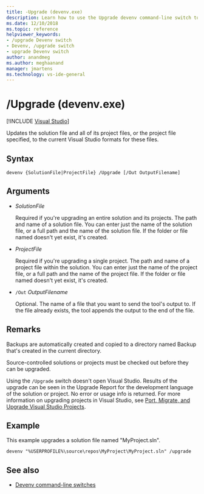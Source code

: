 ```yaml
---
title: -Upgrade (devenv.exe)
description: Learn how to use the Upgrade devenv command-line switch to update the solution file and all of its project files, or the project file specified, to the current Visual Studio formats for these files.
ms.date: 12/10/2018
ms.topic: reference
helpviewer_keywords:
- /upgrade Devenv switch
- Devenv, /upgrade switch
- upgrade Devenv switch
author: anandmeg
ms.author: meghaanand
manager: jmartens
ms.technology: vs-ide-general
---
```

# /Upgrade (devenv.exe)

 [!INCLUDE [Visual Studio](~/includes/applies-to-version/vs-windows-only.md)]

Updates the solution file and all of its project files, or the project file specified, to the current Visual Studio formats for these files.

## Syntax

```shell
devenv {SolutionFile|ProjectFile} /Upgrade [/Out OutputFilename]
```

## Arguments

- *SolutionFile*

  Required if you're upgrading an entire solution and its projects. The path and name of a solution file. You can enter just the name of the solution file, or a full path and the name of the solution file. If the folder or file named doesn't yet exist, it's created.

- *ProjectFile*

  Required if you're upgrading a single project. The path and name of a project file within the solution. You can enter just the name of the project file, or a full path and the name of the project file. If the folder or file named doesn't yet exist, it's created.

- `/Out` *OutputFilename*

  Optional. The name of a file that you want to send the tool's output to. If the file already exists, the tool appends the output to the end of the file.

## Remarks

Backups are automatically created and copied to a directory named Backup that's created in the current directory.

Source-controlled solutions or projects must be checked out before they can be upgraded.

Using the `/Upgrade` switch doesn't open Visual Studio. Results of the upgrade can be seen in the Upgrade Report for the development language of the solution or project. No error or usage info is returned. For more information on upgrading projects in Visual Studio, see [Port, Migrate, and Upgrade Visual Studio Projects](/visualstudio/releases/2022/port-migrate-and-upgrade-visual-studio-projects).

## Example

This example upgrades a solution file named "MyProject.sln".

```shell
devenv "%USERPROFILE%\source\repos\MyProject\MyProject.sln" /upgrade
```

## See also

- [Devenv command-line switches](../../ide/reference/devenv-command-line-switches.md)
